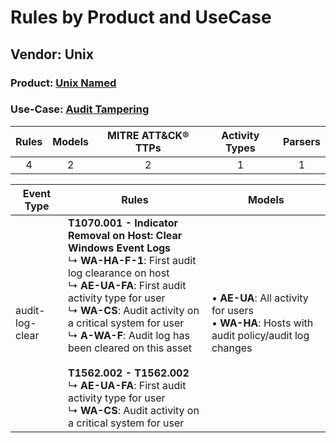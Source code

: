 Rules by Product and UseCase
============================
Vendor: Unix
------------
### Product: [Unix Named](../ds_unix_unix_named.md)
### Use-Case: [Audit Tampering](../../../../UseCases/uc_audit_tampering.md)

| Rules | Models | MITRE ATT&CK® TTPs | Activity Types | Parsers |
|:-----:|:------:|:------------------:|:--------------:|:-------:|
|   4   |   2    |         2          |       1        |    1    |

| Event Type      | Rules    | Models    |
| ---- | ---- | ---- |
| audit-log-clear | <b>T1070.001 - Indicator Removal on Host: Clear Windows Event Logs</b><br> ↳ <b>WA-HA-F-1</b>: First audit log clearance on host<br> ↳ <b>AE-UA-FA</b>: First audit activity type for user<br> ↳ <b>WA-CS</b>: Audit activity on a critical system for user<br> ↳ <b>A-WA-F</b>: Audit log has been cleared on this asset<br><br><b>T1562.002 - T1562.002</b><br> ↳ <b>AE-UA-FA</b>: First audit activity type for user<br> ↳ <b>WA-CS</b>: Audit activity on a critical system for user |  • <b>AE-UA</b>: All activity for users<br> • <b>WA-HA</b>: Hosts with audit policy/audit log changes |